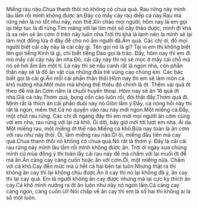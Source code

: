 Miếng rau nào.Chua thanh thôi nó không có chua quá. Rau rừng này mình lâu lắm rồi mình không được ăn.Đây có mấy cây rau diếp cá này.Rau má rừng nên là nó tốt như này, non thế.Xin chào mọi người, hôm nay là em gọi lại tiếp tục là đi rừng.Tìm măng với lại tìm một số cây thảo dược, mình đi khá là xa nên sẽ ăn cơm ở trên này luôn nha.Trời thì khá là lạnh nên là mình sẽ lại làm một đống lửa ở đây để cho nó ấm người đã.Ấm quá. Các chị ơi, đố mọi người biết cái cây này là cái cây gì. Tên gọi nó là gì? Tại vì em thì không biết tên gọi tiếng Kinh là gì, chỉ biết tiếng Dao gọi là trào. Đấy, hôm nay thì em đi mò mấy cái cây này ăn nha.Đó, cái cây này thì nó sẽ mọc ở mấy cái chỗ mà nó sẽ hơi ẩm ẩm một tí. Lá này thì sẽ nấu canh rất là ngon nha, còn phần thân này sẽ là đồ ăn vặt của những đứa trẻ vùng cao chúng em. Các bác biết gọi là cái gì.Ăn mỗi cái phần thân thôi.Hôm nay thì em sẽ làm món cá khô nướng nha.Một món mà không thể thiếu đó chính là ớt. Thêm vài quả ớt theo để mà ăn.Cơm nắm lá chuối huyền thoại. Hôm nay sẽ ăn 16 quả ớt nha.Giã cá này.Thơm quá, bụng cồn cào luôn rồi, đói thật đấy.Thơm quá đi. Mình rất là thích ăn cái phần đuôi này nó.Giòn lắm ý.Đấy, cá nóng hổi này thì rất là ngon, mềm thịt.Cá nó quyện vào rau này mới ngon.Một miếng cá.Đấy, một chút rau rừng. Các chị đi ngang đây thì em mời mọi người ăn cơm cùng với em nha, rau rừng với lại cá khô. Ôi dời, bây giờ mới tới lượt em nha. Ái da. Một miếng rau, một miếng ớt thế nào.Miếng cá khô.Bữa nay toàn là ăn cơm với rau như này thôi. Ôi, làm miếng rau nào.Ôi ôi, miếng đầu tiên mà cay quá.Chua thanh thôi nó không có chua quá.Nó rất là thơm ý. Đây là cái cái rau rừng này mình lâu lắm rồi mình không được ăn. Trời ơi ngày xưa chúng mình cứ mùa đông ý thì toàn lấy cái rau này để mà chấm với lại muối ớt để mà ăn.Ăn càng cay càng cuốn hoặc ăn với cơm.Ôi, một miếng nữa. Chấm với cá khô.Cay đến mức mà ù hết cả hai bên tai luôn.Nhưng thật ra thì không ăn cay thì lại không chịu được.Ăn ít cay thì nó lại không đã ý, ăn cay thì lại cay quá. Em là người không ăn cay được nhưng mà lại cực kỳ thích ăn cay.Cá khô mình nướng ra ớt ăn luôn như này nó ngon lắm.Cá càng cay càng ngon, càng cuốn.Ui! Nói chấp về ăn cay thì em là số hai thì không ai là số một luôn.
